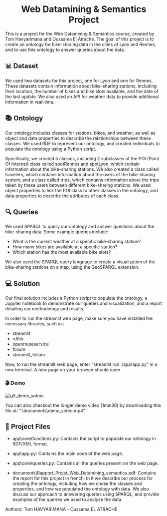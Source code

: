 <div align="center">
  <h1>Web Datamining & Semantics Project</h1>
</div>

This is a project for the Web Datamining & Semantics course, created by Tom Havyarimana and Oussama El Atrache. The goal of this project is to create an ontology for bike-sharing data in the cities of Lyon and Rennes, and to use this ontology to answer queries about the data.

## 📊 Dataset

We used two datasets for this project, one for Lyon and one for Rennes. These datasets contain information about bike-sharing stations, including their location, the number of bikes and bike slots available, and the date of the last update. We also used an API for weather data to provide additional information in real-time.

## 📚 Ontology

Our ontology includes classes for stations, bikes, and weather, as well as object and data properties to describe the relationships between these classes. We used RDF to represent our ontology, and created individuals to populate the ontology using a Python script.

Specifically, we created 5 classes, including 2 subclasses of the POI (Point Of Interest) class called spotRennes and spotLyon, which contain information about the bike-sharing stations. We also created a class called travelers, which contains information about the users of the bike-sharing system, and a class called trips, which contains information about the trips taken by these users between different bike-sharing stations. We used object properties to link the POI class to other classes in the ontology, and data properties to describe the attributes of each class.

## 🔍 Queries

We used SPARQL to query our ontology and answer questions about the bike-sharing data. Some example queries include:

- What is the current weather at a specific bike-sharing station?
- How many bikes are available at a specific station?
- Which station has the most available bike slots?

We also used the SPARQL query language to create a visualization of the bike-sharing stations on a map, using the GeoSPARQL extension.


## 💻 Solution

Our final solution includes a Python script to populate the ontology, a Jupyter notebook to demonstrate our queries and visualization, and a report detailing our methodology and results.

In order to run the streamlit web page, make sure you have installed the necessary libraries, such as:
- streamlit
- rdflib
- openrouteservice
- folium
- streamlit_folium

Now, to run the streamlit web page, enter "streamlit run .\app\app.py" in a new terminal. A new page on your browser should open.

### 🎬 Demo
![gif_demo_wdms](https://github.com/TomHavy/Web-Datamining-Semantics-Project/assets/67765175/de8eb595-e2f5-4055-ba52-de0f33ec0ee9)


You can also checkout the longer demo video (1min30) by downloading this file at: ".\documents\demo_video.mp4"

## 📂 Project Files

- app\core\functions.py: Contains the script to populate our ontology in RDF/XML format.

- app\app.py: Contains the main code of the web page.

- app\core\queries.py: Contains all the queries present on the web page.

- documents\Rapport_Projet_Web_Datamining_semantics.pdf: Contains the report for this project in french. In it we describe our process for creating the ontology, including how we chose the classes and properties, and how we populated the ontology with data. We also discuss our approach to answering queries using SPARQL, and provide examples of the queries we used to analyze the data.

Authors: Tom HAVYARIMANA - Oussama EL ATRACHE
